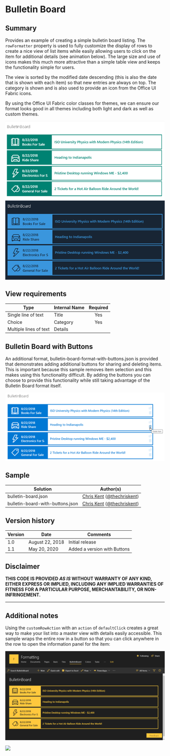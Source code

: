# Bulletin Board

## Summary
Provides an example of creating a simple bulletin board listing. The `rowFormatter` property is used to fully customize the display of rows to create a nice view of list items while easily allowing users to click on the item for additional details (see animation below). The large size and use of icons makes this much more attractive than a simple table view and keeps the functionality simple for users.

The view is sorted by the modified date descending (this is also the date that is shown with each item) so that new entries are always on top. The category is shown and is also used to provide an icon from the Office UI Fabric icons.

By using the Office UI Fabric color classes for themes, we can ensure our format looks good in all themes including both light and dark as well as custom themes.

![screenshot of the sample](./assets/screenshot.png)

## View requirements

|Type|Internal Name|Required|
|---|---|:---:|
|Single line of text|Title|Yes|
|Choice|Category|Yes|
|Multiple lines of text|Details||

## Bulletin Board with Buttons

An additional format, bulletin-board-format-with-buttons.json is provided that demonstrates adding additional buttons for sharing and deleting items. This is important because this sample removes item selection and this makes using this functionality difficult. By adding the buttons you can choose to provide this functionality while still taking advantage of the Bulletin Board format itself.

![With Buttons](./assets/screenshotWithButtons.png)

## Sample

Solution|Author(s)
--------|---------
bulletin-board.json | [Chris Kent](https://github.com/thechriskent) ([@thechriskent](https://twitter.com/thechriskent))
bulletin-board-with-buttons.json | [Chris Kent](https://github.com/thechriskent) ([@thechriskent](https://twitter.com/thechriskent))

## Version history

Version|Date|Comments
-------|----|--------
1.0|August 22, 2018|Initial release
1.1|May 20, 2020|Added a version with Buttons

## Disclaimer
**THIS CODE IS PROVIDED *AS IS* WITHOUT WARRANTY OF ANY KIND, EITHER EXPRESS OR IMPLIED, INCLUDING ANY IMPLIED WARRANTIES OF FITNESS FOR A PARTICULAR PURPOSE, MERCHANTABILITY, OR NON-INFRINGEMENT.**

---

## Additional notes

Using the `customRowAction` with an `action` of `defaultClick` creates a great way to make your list into a master view with details easily accessible. This sample wraps the entire row in a button so that you can click anywhere in the row to open the information panel for the item:

![Master Detail View](./assets/BulletinBoardDetails.gif)

<img src="https://pnptelemetry.azurewebsites.net/list-formatting/view-samples/bulletin-board" />
